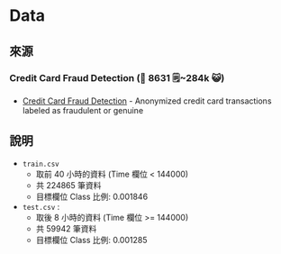 # Data
## 來源
### Credit Card Fraud Detection (🥇 8631 🗒️~284k 😺)
- [Credit Card Fraud Detection](https://www.kaggle.com/mlg-ulb/creditcardfraud) - Anonymized credit card transactions labeled as fraudulent or genuine

## 說明
- `train.csv`
	- 取前 40 小時的資料 (Time 欄位 < 144000)
	- 共 224865 筆資料
	- 目標欄位 Class 比例: 0.001846 
- `test.csv` : 
	- 取後 8 小時的資料 (Time 欄位 >= 144000)
	- 共 59942 筆資料
	- 目標欄位 Class 比例: 0.001285 